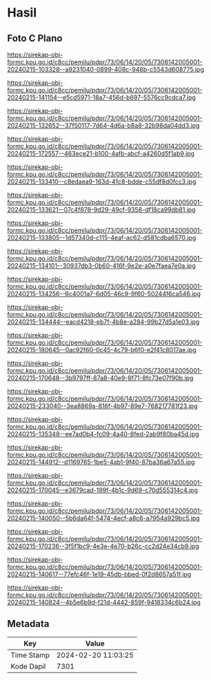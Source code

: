 # Hasil

## Foto C Plano

https://sirekap-obj-formc.kpu.go.id/c8cc/pemilu/pdpr/73/06/14/20/05/7306142005001-20240215-103328--a9231040-0899-408c-948b-c5543d608775.jpg

https://sirekap-obj-formc.kpu.go.id/c8cc/pemilu/pdpr/73/06/14/20/05/7306142005001-20240215-141154--e5cd5971-18a7-456d-b697-5576cc9cdca7.jpg

https://sirekap-obj-formc.kpu.go.id/c8cc/pemilu/pdpr/73/06/14/20/05/7306142005001-20240215-132652--37f50117-7d64-4d6a-b8a8-32b98da04dd3.jpg

https://sirekap-obj-formc.kpu.go.id/c8cc/pemilu/pdpr/73/06/14/20/05/7306142005001-20240215-172557--463ece21-b100-4afb-abcf-a4260d5f1ab9.jpg

https://sirekap-obj-formc.kpu.go.id/c8cc/pemilu/pdpr/73/06/14/20/05/7306142005001-20240215-133410--c8edaea9-163d-41c8-bdde-c55df8d0fcc3.jpg

https://sirekap-obj-formc.kpu.go.id/c8cc/pemilu/pdpr/73/06/14/20/05/7306142005001-20240215-133621--07c4f878-9d29-49cf-9358-df18ca99db81.jpg

https://sirekap-obj-formc.kpu.go.id/c8cc/pemilu/pdpr/73/06/14/20/05/7306142005001-20240215-133805--1d57340d-c115-4eaf-ac62-d581cdba6570.jpg

https://sirekap-obj-formc.kpu.go.id/c8cc/pemilu/pdpr/73/06/14/20/05/7306142005001-20240215-134101--30937db3-0b60-416f-9e2e-a0e7faea7e0a.jpg

https://sirekap-obj-formc.kpu.go.id/c8cc/pemilu/pdpr/73/06/14/20/05/7306142005001-20240215-134256--6c4001a7-6d05-46c9-9f60-50244f6ca546.jpg

https://sirekap-obj-formc.kpu.go.id/c8cc/pemilu/pdpr/73/06/14/20/05/7306142005001-20240215-134444--eacd4218-eb7f-4b8e-a284-99b27d5a1e03.jpg

https://sirekap-obj-formc.kpu.go.id/c8cc/pemilu/pdpr/73/06/14/20/05/7306142005001-20240215-180645--0ac92f60-0c45-4c79-b6f0-e2f41c8017ae.jpg

https://sirekap-obj-formc.kpu.go.id/c8cc/pemilu/pdpr/73/06/14/20/05/7306142005001-20240215-170648--3b9797ff-87a8-40e9-8f71-8fc73e07f90b.jpg

https://sirekap-obj-formc.kpu.go.id/c8cc/pemilu/pdpr/73/06/14/20/05/7306142005001-20240215-233040--3ea8869a-816f-4b97-89e7-768217781f23.jpg

https://sirekap-obj-formc.kpu.go.id/c8cc/pemilu/pdpr/73/06/14/20/05/7306142005001-20240215-135348--ee7ad0b4-fc09-4a40-8fed-2ab9f80ba45d.jpg

https://sirekap-obj-formc.kpu.go.id/c8cc/pemilu/pdpr/73/06/14/20/05/7306142005001-20240215-144912--d1169765-1be5-4ab1-9f40-87ba36a67a55.jpg

https://sirekap-obj-formc.kpu.go.id/c8cc/pemilu/pdpr/73/06/14/20/05/7306142005001-20240215-170045--e3679cad-199f-4b1c-9d69-c70d555314c4.jpg

https://sirekap-obj-formc.kpu.go.id/c8cc/pemilu/pdpr/73/06/14/20/05/7306142005001-20240215-140050--5b6da64f-5474-4ecf-a8c6-a7954a929bc5.jpg

https://sirekap-obj-formc.kpu.go.id/c8cc/pemilu/pdpr/73/06/14/20/05/7306142005001-20240215-170236--3f5f1bc9-4e3e-4e70-b26c-cc2d24e34cb9.jpg

https://sirekap-obj-formc.kpu.go.id/c8cc/pemilu/pdpr/73/06/14/20/05/7306142005001-20240215-140617--77efc46f-1e19-45db-bbed-0f2d8657a51f.jpg

https://sirekap-obj-formc.kpu.go.id/c8cc/pemilu/pdpr/73/06/14/20/05/7306142005001-20240215-140824--4b5e6b9d-f21d-4442-859f-9418334c6b24.jpg


## Metadata

| Key        | Value               |
| ---------- | ------------------- |
| Time Stamp | 2024-02-20 11:03:25 |
| Kode Dapil | 7301                |



